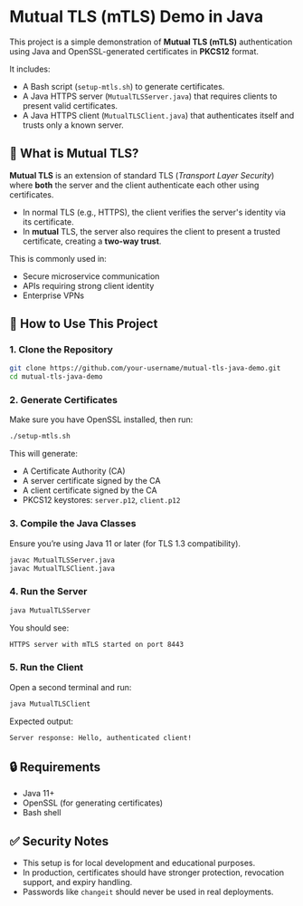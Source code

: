 # Mutual TLS (mTLS) Demo in Java

This project is a simple demonstration of **Mutual TLS (mTLS)** authentication using Java and OpenSSL-generated certificates in **PKCS12** format.

It includes:
- A Bash script (`setup-mtls.sh`) to generate certificates.
- A Java HTTPS server (`MutualTLSServer.java`) that requires clients to present valid certificates.
- A Java HTTPS client (`MutualTLSClient.java`) that authenticates itself and trusts only a known server.

## 📘 What is Mutual TLS?

**Mutual TLS** is an extension of standard TLS (*Transport Layer Security*) where **both** the server and the client authenticate each other using certificates.

- In normal TLS (e.g., HTTPS), the client verifies the server's identity via its certificate.
- In **mutual** TLS, the server also requires the client to present a trusted certificate, creating a **two-way trust**.

This is commonly used in:
- Secure microservice communication
- APIs requiring strong client identity
- Enterprise VPNs

## 🔧 How to Use This Project

### 1. Clone the Repository

```bash
git clone https://github.com/your-username/mutual-tls-java-demo.git
cd mutual-tls-java-demo
```

### 2. Generate Certificates

Make sure you have OpenSSL installed, then run:

```bash
./setup-mtls.sh
```

This will generate:
- A Certificate Authority (CA)
- A server certificate signed by the CA
- A client certificate signed by the CA
- PKCS12 keystores: `server.p12`, `client.p12`

### 3. Compile the Java Classes

Ensure you’re using Java 11 or later (for TLS 1.3 compatibility).

```bash
javac MutualTLSServer.java
javac MutualTLSClient.java
```

### 4. Run the Server

```bash
java MutualTLSServer
```

You should see:

```bash
HTTPS server with mTLS started on port 8443
```

### 5. Run the Client

Open a second terminal and run:

```bash
java MutualTLSClient
```

Expected output:

```bash
Server response: Hello, authenticated client!
```

## 🔒 Requirements
- Java 11+
- OpenSSL (for generating certificates)
- Bash shell

## ✅ Security Notes

- This setup is for local development and educational purposes.
- In production, certificates should have stronger protection, revocation support, and expiry handling.
- Passwords like `changeit` should never be used in real deployments.